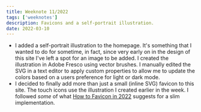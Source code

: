 ```yaml
---
title: Weeknote 11/2022
tags: ['weeknotes']
description: Favicons and a self-portrait illustration. 
date: 2022-03-10
---
```

- I added a self-portrait illustration to the homepage. It's something that I wanted to do for sometime, in fact, since very early on in the design of this site I've left a spot for an image to be added. I created the illustration in Adobe Fresco using vector brushes. I manually edited the SVG in a text editor to apply custom properties to allow me to update the colors based on a users preference for light or dark mode.
- I decided to finally add more than just a small (inline SVG) favicon to this site. The touch icons use the illustration I created earlier in the week. I followed _some_ of what [How to Favicon in 2022](https://evilmartians.com/chronicles/how-to-favicon-in-2021-six-files-that-fit-most-needs) suggests for a slim implementation. 
